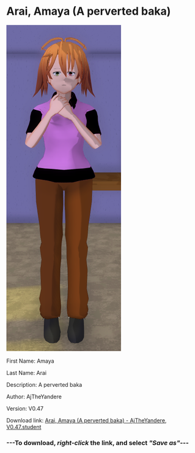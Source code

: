 # Arai, Amaya (A perverted baka)

<img src = "https://raw.githubusercontent.com/Arbiter1223/Daigaku-Gurashi-Custom-Students/master/Students/Files/Arai%2C%20Amaya%20(A%20perverted%20baka).png">

First Name: Amaya

Last Name: Arai

Description: A perverted baka

Author: AjTheYandere

Version: V0.47

Download link: <a href="https://raw.githubusercontent.com/Arbiter1223/Daigaku-Gurashi-Custom-Students/master/Students/Files/Arai%2C%20Amaya%20(A%20perverted%20baka)%20-%20AjTheYandere%2C%20V0.47.student">Arai, Amaya (A perverted baka) - AjTheYandere, V0.47.student</a>

### ---**To download, _right-click_ the link, and select _"Save as"_**---
